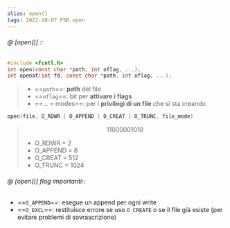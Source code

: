 ```yaml
---
alias: open()
tags: 2022-10-07 PSR open
---
```


###### @ [open()] ::
```c
#include <fcntl.h>
int open(const char *path, int oflag, ...);
int openat(int fd, const char *path, int oflag, ...);
```
> - ==`path`==: **path** del file
> - ==`oflag`==: bit per **attivare i flags**
> - ==... = modes==: per i **privilegi di un file** che si sta creando
```c
open(file, O_RDWR | O_APPEND | O_CREAT | O_TRUNC, file_mode)
```
> $$11000001010$$
> - O_RDWR = 2
> - O_APPEND = 8
> - O_CREAT = 512
> - O_TRUNC = 1024
<!--ID: 1671892602049-->


###### @ [open()] flag importanti::
- ==`O_APPEND`==: esegue un append per ogni write
- ==`O_EXCL`==: restituisce errore se uso `O_CREATE` o se il file già esiste (per evitare problemi di sovrascrizione)
<!--ID: 1672047940961-->
